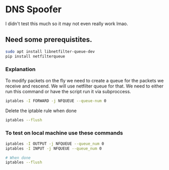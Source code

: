# DNS Spoofer
I didn't test this much so it may not even really work lmao.

## Need some prerequistites.
```bash
sudo apt install libnetfilter-queue-dev
pip install netfilterqueue
```
### Explanation
To modify packets on the fly we need to create a queue for the packets
we receive and rescend. We will use netfilter queue for that. We need to either
run this command or have the script run it via subproccess.
```bash
iptables -I FORWARD -j NFQUEUE --queue-num 0
```
Delete the iptable rule when done
```bash
iptables --flush
```

### To test on local machine use these commands
```bash
iptables -I OUTPUT -j NFQUEUE --queue_num 0
iptables -I INPUT -j NFQUEUE --queue_num 0

# When done
iptables --flush
```